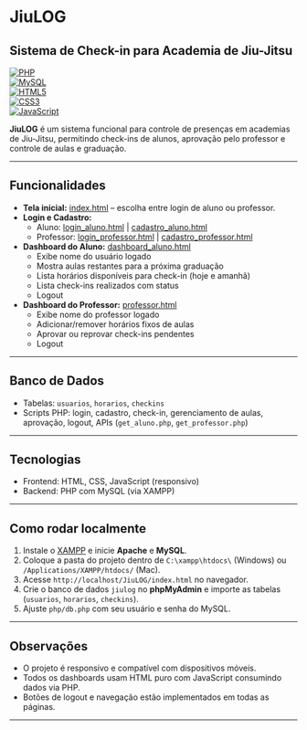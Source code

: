 # JiuLOG
## Sistema de Check-in para Academia de Jiu-Jitsu

[![PHP](https://img.shields.io/badge/PHP-8.0-blue)](https://www.php.net/)  
[![MySQL](https://img.shields.io/badge/MySQL-8.0-blue)](https://www.mysql.com/)  
[![HTML5](https://img.shields.io/badge/HTML5-orange)](https://developer.mozilla.org/pt-BR/docs/Web/HTML)  
[![CSS3](https://img.shields.io/badge/CSS3-blue)](https://developer.mozilla.org/pt-BR/docs/Web/CSS)  
[![JavaScript](https://img.shields.io/badge/JavaScript-yellow)](https://developer.mozilla.org/pt-BR/docs/Web/JavaScript)

**JiuLOG** é um sistema funcional para controle de presenças em academias de Jiu-Jitsu, permitindo check-ins de alunos, aprovação pelo professor e controle de aulas e graduação.

---

## Funcionalidades

- **Tela inicial:** [index.html](index.html) – escolha entre login de aluno ou professor.  
- **Login e Cadastro:**  
  - Aluno: [login_aluno.html](login_aluno.html) | [cadastro_aluno.html](cadastro_aluno.html)  
  - Professor: [login_professor.html](login_professor.html) | [cadastro_professor.html](cadastro_professor.html)  
- **Dashboard do Aluno:** [dashboard_aluno.html](dashboard_aluno.html)  
  - Exibe nome do usuário logado  
  - Mostra aulas restantes para a próxima graduação  
  - Lista horários disponíveis para check-in (hoje e amanhã)  
  - Lista check-ins realizados com status  
  - Logout  
- **Dashboard do Professor:** [professor.html](professor.html)  
  - Exibe nome do professor logado  
  - Adicionar/remover horários fixos de aulas  
  - Aprovar ou reprovar check-ins pendentes  
  - Logout  

---

## Banco de Dados

- Tabelas: `usuarios`, `horarios`, `checkins`  
- Scripts PHP: login, cadastro, check-in, gerenciamento de aulas, aprovação, logout, APIs (`get_aluno.php`, `get_professor.php`)  

---

## Tecnologias

- Frontend: HTML, CSS, JavaScript (responsivo)  
- Backend: PHP com MySQL (via XAMPP)  

---

## Como rodar localmente

1. Instale o [XAMPP](https://www.apachefriends.org/pt_br/index.html) e inicie **Apache** e **MySQL**.  
2. Coloque a pasta do projeto dentro de `C:\xampp\htdocs\` (Windows) ou `/Applications/XAMPP/htdocs/` (Mac).  
3. Acesse `http://localhost/JiuLOG/index.html` no navegador.  
4. Crie o banco de dados `jiulog` no **phpMyAdmin** e importe as tabelas (`usuarios`, `horarios`, `checkins`).  
5. Ajuste `php/db.php` com seu usuário e senha do MySQL.  

---

## Observações

- O projeto é responsivo e compatível com dispositivos móveis.  
- Todos os dashboards usam HTML puro com JavaScript consumindo dados via PHP.  
- Botões de logout e navegação estão implementados em todas as páginas.  

---